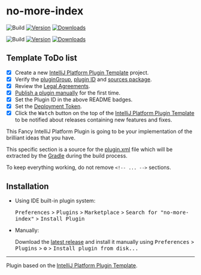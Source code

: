 # no-more-index

![Build](https://github.com/Sam-Apostel/no-more-index/workflows/Build/badge.svg)
[![Version](https://img.shields.io/jetbrains/plugin/v/sam.tigrr.plugins.nomoreindex.svg)](https://plugins.jetbrains.com/plugin/sam.tigrr.plugins.nomoreindex)
[![Downloads](https://img.shields.io/jetbrains/plugin/d/sam.tigrr.plugins.nomoreindex.svg)](https://plugins.jetbrains.com/plugin/sam.tigrr.plugins.nomoreindex)



![Build](https://github.com/Sam-Apostel/no-more-index/workflows/Build/badge.svg)
[![Version](https://img.shields.io/jetbrains/plugin/v/sam.tigrr.plugins.nomoreindex.svg)](https://plugins.jetbrains.com/plugin/sam.tigrr.plugins.nomoreindex)
[![Downloads](https://img.shields.io/jetbrains/plugin/d/sam.tigrr.plugins.nomoreindex.svg)](https://plugins.jetbrains.com/plugin/sam.tigrr.plugins.nomoreindex)

## Template ToDo list
- [x] Create a new [IntelliJ Platform Plugin Template][template] project.
- [x] Verify the [pluginGroup](/gradle.properties), [plugin ID](/src/main/resources/META-INF/plugin.xml) and [sources package](/src/main/kotlin).
- [x] Review the [Legal Agreements](https://plugins.jetbrains.com/docs/marketplace/legal-agreements.html).
- [x] [Publish a plugin manually](https://www.jetbrains.org/intellij/sdk/docs/basics/getting_started/publishing_plugin.html) for the first time.
- [x] Set the Plugin ID in the above README badges.
- [x] Set the [Deployment Token](https://plugins.jetbrains.com/docs/marketplace/plugin-upload.html).
- [x] Click the <kbd>Watch</kbd> button on the top of the [IntelliJ Platform Plugin Template][template] to be notified about releases containing new features and fixes.

<!-- Plugin description -->
This Fancy IntelliJ Platform Plugin is going to be your implementation of the brilliant ideas that you have.

This specific section is a source for the [plugin.xml](/src/main/resources/META-INF/plugin.xml) file which will be
extracted by the [Gradle](/build.gradle.kts) during the build process.

To keep everything working, do not remove `<!-- ... -->` sections. 
<!-- Plugin description end -->

## Installation

- Using IDE built-in plugin system:
  
  <kbd>Preferences</kbd> > <kbd>Plugins</kbd> > <kbd>Marketplace</kbd> > <kbd>Search for "no-more-index"</kbd> >
  <kbd>Install Plugin</kbd>
  
- Manually:

  Download the [latest release](https://github.com/Sam-Apostel/no-more-index/releases/latest) and install it manually using
  <kbd>Preferences</kbd> > <kbd>Plugins</kbd> > <kbd>⚙️</kbd> > <kbd>Install plugin from disk...</kbd>


---
Plugin based on the [IntelliJ Platform Plugin Template][template].

[template]: https://github.com/JetBrains/intellij-platform-plugin-template
